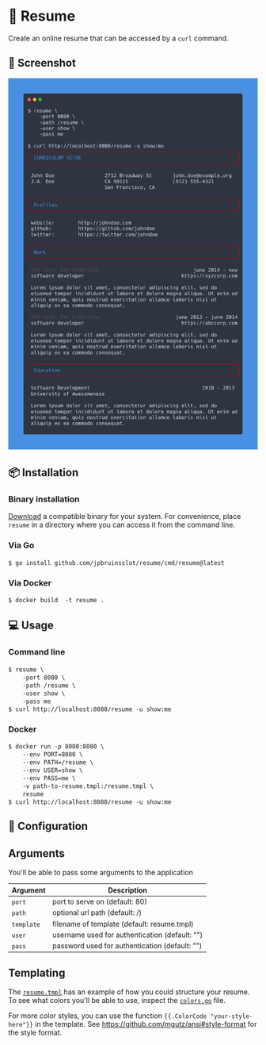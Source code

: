 # 📄 Resume

Create an online resume that can be accessed by a `curl` command.

## 📸 Screenshot

![Screenshot](/screenshot.png?raw=true)

## 📦 Installation

### Binary installation

[Download](https://github.com/jpbruinsslot/resume/releases) a
compatible binary for your system. For convenience, place `resume` in a
directory where you can access it from the command line.

### Via Go

```text
$ go install github.com/jpbruinsslot/resume/cmd/resume@latest
```

### Via Docker

```
$ docker build  -t resume .
```

## 💻 Usage

### Command line

```
$ resume \
    -port 8080 \
    -path /resume \
    -user show \
    -pass me
$ curl http://localhost:8080/resume -u show:me
```

### Docker

```
$ docker run -p 8080:8080 \
    --env PORT=8080 \
    --env PATH=/resume \
    --env USER=show \
    --env PASS=me \
    -v path-to-resume.tmpl:/resume.tmpl \
    resume
$ curl http://localhost:8080/resume -u show:me
```

## 🔧 Configuration

## Arguments

You'll be able to pass some arguments to the application

| Argument   | Description                                    |
| ---------- | ---------------------------------------------- |
| `port`     | port to serve on (default: 80)                 |
| `path`     | optional url path (default: /)                 |
| `template` | filename of template (default: resume.tmpl)    |
| `user`     | username used for authentication (default: "") |
| `pass`     | password used for authentication (default: "") |

## Templating

The [`resume.tmpl`](./resume.tmpl) has an example of how you could structure your resume. To
see what colors you'll be able to use, inspect the [`colors.go`](./colors.go) file.

For more color styles, you can use the function
`{{.ColorCode "your-style-here"}}` in the template. See https://github.com/mgutz/ansi#style-format
for the style format.
